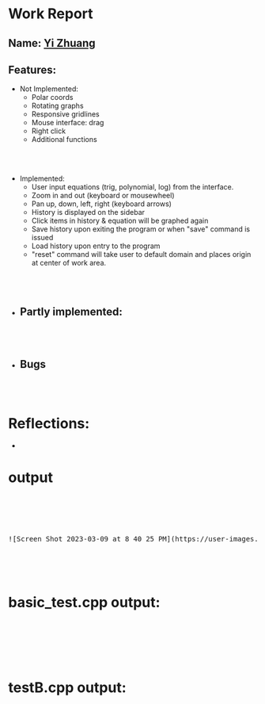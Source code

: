 
# Work Report

## Name: <ins> Yi Zhuang </ins>

## Features:

- Not Implemented:
  - Polar coords
  - Rotating graphs
  - Responsive gridlines 
  - Mouse interface: drag
  - Right click 
  - Additional functions

<br><br>

- Implemented:
  - User input equations (trig, polynomial, log) from the interface.
  - Zoom in and out (keyboard or mousewheel)
  - Pan up, down, left, right (keyboard arrows)
  - History is displayed on the sidebar
  - Click items in history & equation will be graphed again 
  - Save history upon exiting the program or when "save" command is   issued
  - Load history upon entry to the program
  - "reset" command will take user to default domain and places origin at center of work area.

<br><br>

- Partly implemented:
  - 

<br><br>

- Bugs
  -

<br><br>

# Reflections:

- 

# **output**
<pre>
<br/><br/><br/><br/>
![Screen Shot 2023-03-09 at 8 40 25 PM](https://user-images.githubusercontent.com/93494138/224225089-cef50b9a-e4ad-4110-b0af-f5503d05a904.png)

</pre>


<br/><br/>

# basic_test.cpp output:
<pre>
<br/><br/><br/><br/>
</pre>
# testB.cpp output:
<pre>
<br/><br/><br/><br/>
</pre>


